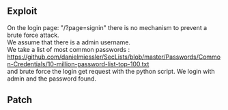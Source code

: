 ## Exploit

On the login page: "/?page=signin" there is no mechanism to prevent a brute force attack.<br>
We assume that there is a admin username.<br>
We take a list of most common passwords : https://github.com/danielmiessler/SecLists/blob/master/Passwords/Common-Credentials/10-million-password-list-top-100.txt <br>
and brute force the login get request with the python script.
We login with admin and the password found.


## Patch
